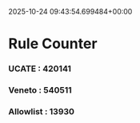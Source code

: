 2025-10-24 09:43:54.699484+00:00
# Rule Counter 
 ### UCATE : 420141

 ### Veneto : 540511

 ### Allowlist : 13930